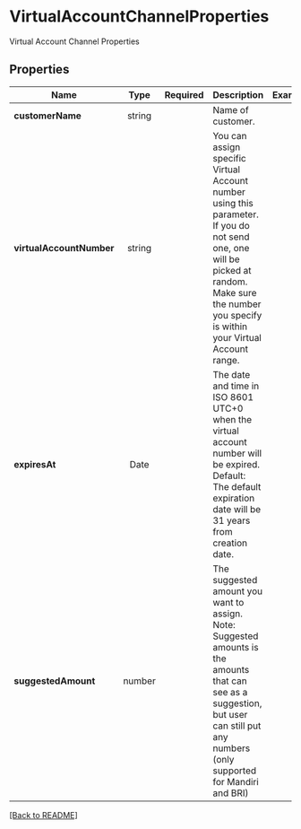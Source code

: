 # VirtualAccountChannelProperties

Virtual Account Channel Properties

## Properties

| Name | Type | Required | Description | Examples |
|------------|:-------------:|:-------------:|-------------|:-------------:|
| **customerName** | string |  | Name of customer. | | |
**virtualAccountNumber** | string |  | You can assign specific Virtual Account number using this parameter. If you do not send one, one will be picked at random. Make sure the number you specify is within your Virtual Account range. | | |
**expiresAt** | Date |  | The date and time in ISO 8601 UTC+0 when the virtual account number will be expired. Default: The default expiration date will be 31 years from creation date. | | |
**suggestedAmount** | number |  | The suggested amount you want to assign. Note: Suggested amounts is the amounts that can see as a suggestion, but user can still put any numbers (only supported for Mandiri and BRI) | | |



[[Back to README]](../../README.md)